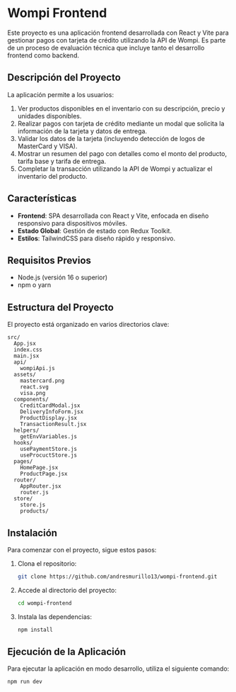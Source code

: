 # Wompi Frontend

Este proyecto es una aplicación frontend desarrollada con React y Vite para gestionar pagos con tarjeta de crédito utilizando la API de Wompi. Es parte de un proceso de evaluación técnica que incluye tanto el desarrollo frontend como backend.

## Descripción del Proyecto

La aplicación permite a los usuarios:
1. Ver productos disponibles en el inventario con su descripción, precio y unidades disponibles.
2. Realizar pagos con tarjeta de crédito mediante un modal que solicita la información de la tarjeta y datos de entrega.
3. Validar los datos de la tarjeta (incluyendo detección de logos de MasterCard y VISA).
4. Mostrar un resumen del pago con detalles como el monto del producto, tarifa base y tarifa de entrega.
5. Completar la transacción utilizando la API de Wompi y actualizar el inventario del producto.

## Características

- **Frontend**: SPA desarrollada con React y Vite, enfocada en diseño responsivo para dispositivos móviles.
- **Estado Global**: Gestión de estado con Redux Toolkit.
- **Estilos**: TailwindCSS para diseño rápido y responsivo.
<!-- - **Pruebas**: Cobertura de pruebas superior al 80% con Jest.
- **Despliegue**: Aplicación desplegada en AWS utilizando servicios como S3, CloudFront y RDS. -->

## Requisitos Previos

- Node.js (versión 16 o superior)
- npm o yarn

## Estructura del Proyecto

El proyecto está organizado en varios directorios clave:

```plaintext
src/
  App.jsx
  index.css
  main.jsx
  api/
    wompiApi.js
  assets/
    mastercard.png
    react.svg
    visa.png
  components/
    CreditCardModal.jsx
    DeliveryInfoForm.jsx
    ProductDisplay.jsx
    TransactionResult.jsx
  helpers/
    getEnvVariables.js
  hooks/
    usePaymentStore.js
    useProcuctStore.js
  pages/
    HomePage.jsx
    ProductPage.jsx
  router/
    AppRouter.jsx
    router.js
  store/
    store.js
    products/
```

## Instalación

Para comenzar con el proyecto, sigue estos pasos:

1. Clona el repositorio:
   ```bash
   git clone https://github.com/andresmurillo13/wompi-frontend.git
   ```

2. Accede al directorio del proyecto:
   ```bash
   cd wompi-frontend
   ```

3. Instala las dependencias:
   ```bash
   npm install
   ```

## Ejecución de la Aplicación

Para ejecutar la aplicación en modo desarrollo, utiliza el siguiente comando:

```bash
npm run dev
```